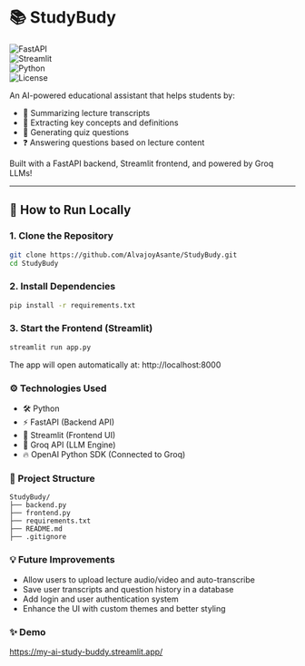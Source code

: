 # 📚 StudyBudy

![FastAPI](https://img.shields.io/badge/FastAPI-005571?style=for-the-badge&logo=fastapi)  
![Streamlit](https://img.shields.io/badge/Streamlit-FF4B4B?style=for-the-badge&logo=streamlit&logoColor=white)  
![Python](https://img.shields.io/badge/Python-3776AB?style=for-the-badge&logo=python&logoColor=white)  
![License](https://img.shields.io/badge/License-MIT-green.svg?style=for-the-badge)

An AI-powered educational assistant that helps students by:

- 📖 Summarizing lecture transcripts  
- 🎯 Extracting key concepts and definitions  
- 📝 Generating quiz questions  
- ❓ Answering questions based on lecture content  

Built with a FastAPI backend, Streamlit frontend, and powered by Groq LLMs!

---

## 🚀 How to Run Locally

### 1. Clone the Repository

```bash
git clone https://github.com/AlvajoyAsante/StudyBudy.git
cd StudyBudy
```

### 2. Install Dependencies

```bash
pip install -r requirements.txt
```

### 3. Start the Frontend (Streamlit)

```bash
streamlit run app.py
```

The app will open automatically at: http://localhost:8000

### ⚙️ Technologies Used

- 🛠 Python  
- ⚡ FastAPI (Backend API)  
- 🎨 Streamlit (Frontend UI)  
- 🧠 Groq API (LLM Engine)  
- 🔥 OpenAI Python SDK (Connected to Groq)  

### 📂 Project Structure

```plaintext
StudyBudy/
├── backend.py
├── frontend.py
├── requirements.txt
├── README.md
├── .gitignore
```

### 💡 Future Improvements

- Allow users to upload lecture audio/video and auto-transcribe  
- Save user transcripts and question history in a database  
- Add login and user authentication system  
- Enhance the UI with custom themes and better styling  

### ✨ Demo 
https://my-ai-study-buddy.streamlit.app/